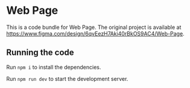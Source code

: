
  # Web Page

  This is a code bundle for Web Page. The original project is available at https://www.figma.com/design/6qvEezH7Aki40rBkOS9AC4/Web-Page.

  ## Running the code

  Run `npm i` to install the dependencies.

  Run `npm run dev` to start the development server.
  